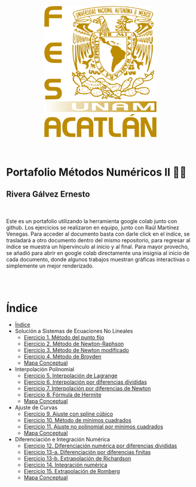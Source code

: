 <div class="img-container">
<center>
<img src="escudo-d.png"
     alt="Logo"
     style="width:300px; text-align:"center";" />
</center>
</div>
<br><br>

# Portafolio Métodos Numéricos II :technologist:
## Rivera Gálvez Ernesto
<br>
<br>
Este es un portafolio utilizando la herramienta google colab junto con github. Los ejercicios se realizaron en equipo, junto con Raúl Martínez Venegas. Para acceder al documento basta con darle click en el índice, se trasladará a otro documento dentro del mismo repositorio, para regresar al índice se muestra un hipervínculo al inicio y al final. Para mayor provecho, se añadió para abrir en google colab directamente una insignia al inicio de cada documento, donde algunos trabajos muestran gráficas interactivas o simplemente un mejor renderizado.

<br> <br>
# Índice

- [Índice](#índice)
- Solución a Sistemas de Ecuaciones No Lineales
  - [Ejercicio 1. Método del punto fijo](https://github.com/neto-riga/metodos_numericos_2/blob/main/1_m%C3%A9todo_del_punto_fijo.ipynb)
  - [Ejercicio 2. Método de Newton-Raphson](https://colab.research.google.com/drive/144ngV0NYhtY40nqCKpXflH-kpzUyXXXy?usp=sharing)
  - [Ejercicio 3. Método de Newton modificado](https://github.com/neto-riga/Metodos_Numericos/blob/main/Ejercicio_0_mapa.md)
  - [Ejercicio 4. Método de Broyden](https://github.com/neto-riga/Metodos_Numericos/blob/main/Ejercicio_0_mapa.md)
  - [Mapa Conceptual](https://github.com/neto-riga/Metodos_Numericos/blob/main/Ejercicio_0_mapa.md)
- Interpolación Polinomial
  - [Ejercicio 5. Interpolación de Lagrange](https://github.com/neto-riga/Metodos_Numericos/blob/main/Ejercicio2_Biseccion.ipynb)
  - [Ejercicio 6. Interpolación por diferencias divididas](https://github.com/neto-riga/Metodos_Numericos/blob/main/Ejercicio_3_Posici%C3%B3n_Falsa.ipynb)
  - [Ejercicio 7. Interpolación por diferencias de Newton](https://github.com/neto-riga/Metodos_Numericos/blob/main/Ejercicio_4_M%C3%A9todo_de_Newton.ipynb)
  - [Ejercicio 8. Fórmula de Hermite](https://github.com/neto-riga/Metodos_Numericos/blob/main/Ejercicio_5_Secante.ipynb)
  - [Mapa Conceptual](https://github.com/neto-riga/metodos_numericos_2/blob/main/mapa_u2.md)
- Ajuste de Curvas
  - [Ejercicio 9. Ajuste con spline cúbico](https://github.com/neto-riga/Metodos_Numericos/blob/main/Ejercicio_6_Inversa_Determinante.ipynb)
  - [Ejercicio 10. Método de mínimos cuadrados](https://github.com/neto-riga/Metodos_Numericos/blob/main/Ejercicio_7_M%C3%A9todo_de_Gauss.ipynb)
  - [Ejercicio 11. Ajuste no polinomial por mínimos cuadrados](https://github.com/neto-riga/Metodos_Numericos/blob/main/Ejercicio_8_M%C3%A9todo_de_Intercambio.ipynb)
  - [Mapa Conceptual](https://github.com/neto-riga/metodos_numericos_2/blob/main/mapa_u3.md)
- Diferenciación e Integración Numérica
  - [Ejercicio 12. Diferenciación numérica por diferencias divididas](https://github.com/neto-riga/Metodos_Numericos/blob/main/Ejercicio_13_Doolittle.ipynb)
  - [Ejercicio 13-a. Diferenciación por diferencias finitas](https://github.com/neto-riga/Metodos_Numericos/blob/main/Ejercicio_14_Cholesky.ipynb)
  - [Ejercicio 13-b. Extrapolación de Richardson](https://github.com/neto-riga/Metodos_Numericos/blob/main/Ejercicio_15_Potencia.ipynb)
  - [Ejercicio 14. Integración numérica](https://github.com/neto-riga/Metodos_Numericos/blob/main/Ejercicio_16_Householder.ipynb)
  - [Ejercicio 15. Extrapolación de Romberg](#ejercicio-17-iteración-qr)
  - [Mapa Conceptual](https://github.com/neto-riga/metodos_numericos_2/blob/main/mapa_u4.md)

